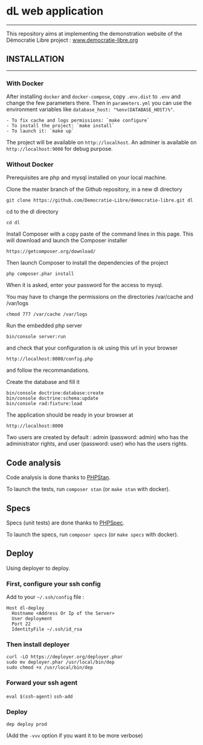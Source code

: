 # dL web application

---

This repository aims at implementing the demonstration website of the Démocratie Libre project : www.democratie-libre.org

## INSTALLATION

---

### With Docker

After installing `docker` and `docker-compose`, copy `.env.dist` to `.env` and change the few parameters there. Then in `parameters.yml` you can use the environment variables like `database_host: "%env(DATABASE_HOST)%"`.

    - To fix cache and logs permissions: `make configure`
    - To install the project: `make install`
    - To launch it: `make up`

The project will be available on `http://localhost`.
An adminer is available on `http://localhost:9000` for debug purpose.

### Without Docker

Prerequisites are php and mysql installed on your local machine.

Clone the master branch of the Github repository, in a new dl directory

    git clone https://github.com/Democratie-Libre/democratie-libre.git dl

cd to the dl directory

    cd dl

Install Composer with a copy paste of the command lines in this page. This will download and launch the Composer installer

    https://getcomposer.org/download/

Then launch Composer to install the dependencies of the project

    php composer.phar install

When it is asked, enter your password for the access to mysql.

You may have to change the permissions on the directories /var/cache and /var/logs

    chmod 777 /var/cache /var/logs

Run the embedded php server

    bin/console server:run

and check that your configuration is ok using this url in your browser

    http://localhost:8000/config.php

and follow the recommandations.

Create the database and fill it

    bin/console doctrine:database:create
    bin/console doctrine:schema:update
    bin/console rad:fixture:load

The application should be ready in your browser at

    http://localhost:8000

Two users are created by default : admin (password: admin) who has the administrator rights, and user (password: user) who has the users rights.

## Code analysis

Code analysis is done thanks to [PHPStan](https://github.com/phpstan/phpstan).

To launch the tests, run `composer stan` (or `make stan` with docker).

## Specs

Specs (unit tests) are done thanks to [PHPSpec](https://github.com/phpspec/phpspec).

To launch the specs, run `composer specs` (or `make specs` with docker).

## Deploy

Using deployer to deploy.

### First, configure your ssh config

Add to your `~/.ssh/config` file :

```
Host dl-deploy
  Hostname <Address Or Ip of the Server>
  User deployment
  Port 22
  IdentityFile ~/.ssh/id_rsa
```

### Then install deployer

```
curl -LO https://deployer.org/deployer.phar
sudo mv deployer.phar /usr/local/bin/dep
sudo chmod +x /usr/local/bin/dep
```

### Forward your ssh agent

`eval $(ssh-agent)`
`ssh-add`

### Deploy

`dep deploy prod`

(Add the `-vvv` option if you want it to be more verbose)

